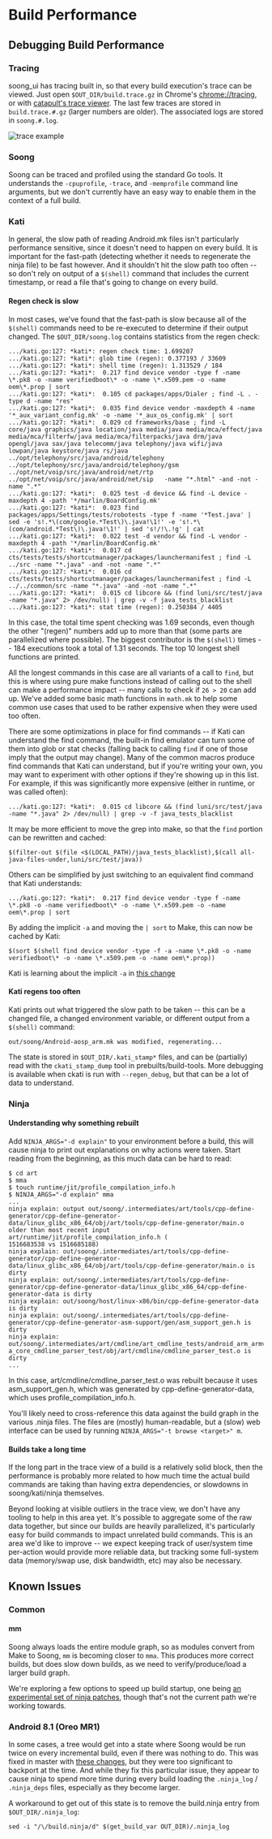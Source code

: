 # Build Performance

## Debugging Build Performance

### Tracing

soong_ui has tracing built in, so that every build execution's trace can be
viewed.  Just open `$OUT_DIR/build.trace.gz` in Chrome's <chrome://tracing>, or
with [catapult's trace viewer][catapult trace_viewer]. The last few traces are
stored in `build.trace.#.gz` (larger numbers are older). The associated logs
are stored in `soong.#.log`.

![trace example](./trace_example.png)

### Soong

Soong can be traced and profiled using the standard Go tools. It understands
the `-cpuprofile`, `-trace`, and `-memprofile` command line arguments, but we
don't currently have an easy way to enable them in the context of a full build.

### Kati

In general, the slow path of reading Android.mk files isn't particularly
performance sensitive, since it doesn't need to happen on every build. It is
important for the fast-path (detecting whether it needs to regenerate the ninja
file) to be fast however. And it shouldn't hit the slow path too often -- so
don't rely on output of a `$(shell)` command that includes the current timestamp,
or read a file that's going to change on every build.

#### Regen check is slow

In most cases, we've found that the fast-path is slow because all of the
`$(shell)` commands need to be re-executed to determine if their output changed.
The `$OUT_DIR/soong.log` contains statistics from the regen check:

```
.../kati.go:127: *kati*: regen check time: 1.699207
.../kati.go:127: *kati*: glob time (regen): 0.377193 / 33609
.../kati.go:127: *kati*: shell time (regen): 1.313529 / 184
.../kati.go:127: *kati*:  0.217 find device vendor -type f -name \*.pk8 -o -name verifiedboot\* -o -name \*.x509.pem -o -name oem\*.prop | sort
.../kati.go:127: *kati*:  0.105 cd packages/apps/Dialer ; find -L . -type d -name "res"
.../kati.go:127: *kati*:  0.035 find device vendor -maxdepth 4 -name '*_aux_variant_config.mk' -o -name '*_aux_os_config.mk' | sort
.../kati.go:127: *kati*:  0.029 cd frameworks/base ; find -L  core/java graphics/java location/java media/java media/mca/effect/java media/mca/filterfw/java media/mca/filterpacks/java drm/java opengl/java sax/java telecomm/java telephony/java wifi/java lowpan/java keystore/java rs/java ../opt/telephony/src/java/android/telephony ../opt/telephony/src/java/android/telephony/gsm ../opt/net/voip/src/java/android/net/rtp ../opt/net/voip/src/java/android/net/sip   -name "*.html" -and -not -name ".*"
.../kati.go:127: *kati*:  0.025 test -d device && find -L device -maxdepth 4 -path '*/marlin/BoardConfig.mk'
.../kati.go:127: *kati*:  0.023 find packages/apps/Settings/tests/robotests -type f -name '*Test.java' | sed -e 's!.*\(com/google.*Test\)\.java!\1!' -e 's!.*\(com/android.*Test\)\.java!\1!' | sed 's!/!\.!g' | cat
.../kati.go:127: *kati*:  0.022 test -d vendor && find -L vendor -maxdepth 4 -path '*/marlin/BoardConfig.mk'
.../kati.go:127: *kati*:  0.017 cd cts/tests/tests/shortcutmanager/packages/launchermanifest ; find -L  ../src -name "*.java" -and -not -name ".*"
.../kati.go:127: *kati*:  0.016 cd cts/tests/tests/shortcutmanager/packages/launchermanifest ; find -L  ../../common/src -name "*.java" -and -not -name ".*"
.../kati.go:127: *kati*:  0.015 cd libcore && (find luni/src/test/java -name "*.java" 2> /dev/null) | grep -v -f java_tests_blacklist
.../kati.go:127: *kati*: stat time (regen): 0.250384 / 4405
```

In this case, the total time spent checking was 1.69 seconds, even though the
other "(regen)" numbers add up to more than that (some parts are parallelized
where possible). The biggest contributor is the `$(shell)` times -- 184
executions took a total of 1.31 seconds. The top 10 longest shell functions are
printed.

All the longest commands in this case are all variants of a call to `find`, but
this is where using pure make functions instead of calling out to the shell can
make a performance impact -- many calls to check if `26 > 20` can add up. We've
added some basic math functions in `math.mk` to help some common use cases that
used to be rather expensive when they were used too often.

There are some optimizations in place for find commands -- if Kati can
understand the find command, the built-in find emulator can turn some of them
into glob or stat checks (falling back to calling `find` if one of those imply
that the output may change). Many of the common macros produce find commands
that Kati can understand, but if you're writing your own, you may want to
experiment with other options if they're showing up in this list. For example,
if this was significantly more expensive (either in runtime, or was called
often):

```
.../kati.go:127: *kati*:  0.015 cd libcore && (find luni/src/test/java -name "*.java" 2> /dev/null) | grep -v -f java_tests_blacklist
```

It may be more efficient to move the grep into make, so that the `find` portion
can be rewritten and cached:

```
$(filter-out $(file <$(LOCAL_PATH)/java_tests_blacklist),$(call all-java-files-under,luni/src/test/java))
```

Others can be simplified by just switching to an equivalent find command that
Kati understands:

```
.../kati.go:127: *kati*:  0.217 find device vendor -type f -name \*.pk8 -o -name verifiedboot\* -o -name \*.x509.pem -o -name oem\*.prop | sort
```

By adding the implicit `-a` and moving the `| sort` to Make, this can now be
cached by Kati:

```
$(sort $(shell find device vendor -type -f -a -name \*.pk8 -o -name verifiedboot\* -o -name \*.x509.pem -o -name oem\*.prop))
```

Kati is learning about the implicit `-a` in [this change](https://github.com/google/kati/pull/132)

#### Kati regens too often

Kati prints out what triggered the slow path to be taken -- this can be a
changed file, a changed environment variable, or different output from a
`$(shell)` command:

```
out/soong/Android-aosp_arm.mk was modified, regenerating...
```

The state is stored in `$OUT_DIR/.kati_stamp*` files, and can be (partially)
read with the `ckati_stamp_dump` tool in prebuilts/build-tools. More debugging
is available when ckati is run with `--regen_debug`, but that can be a lot of
data to understand.

### Ninja

#### Understanding why something rebuilt

Add `NINJA_ARGS="-d explain"` to your environment before a build, this will cause
ninja to print out explanations on why actions were taken. Start reading from the
beginning, as this much data can be hard to read:

```
$ cd art
$ mma
$ touch runtime/jit/profile_compilation_info.h
$ NINJA_ARGS="-d explain" mma
...
ninja explain: output out/soong/.intermediates/art/tools/cpp-define-generator/cpp-define-generator-data/linux_glibc_x86_64/obj/art/tools/cpp-define-generator/main.o older than most recent input art/runtime/jit/profile_compilation_info.h (
1516683538 vs 1516685188)
ninja explain: out/soong/.intermediates/art/tools/cpp-define-generator/cpp-define-generator-data/linux_glibc_x86_64/obj/art/tools/cpp-define-generator/main.o is dirty
ninja explain: out/soong/.intermediates/art/tools/cpp-define-generator/cpp-define-generator-data/linux_glibc_x86_64/cpp-define-generator-data is dirty
ninja explain: out/soong/host/linux-x86/bin/cpp-define-generator-data is dirty
ninja explain: out/soong/.intermediates/art/tools/cpp-define-generator/cpp-define-generator-asm-support/gen/asm_support_gen.h is dirty
ninja explain: out/soong/.intermediates/art/cmdline/art_cmdline_tests/android_arm_armv7-a_core_cmdline_parser_test/obj/art/cmdline/cmdline_parser_test.o is dirty
...
```

In this case, art/cmdline/cmdline_parser_test.o was rebuilt because it uses
asm_support_gen.h, which was generated by cpp-define-generator-data, which uses
profile_compilation_info.h.

You'll likely need to cross-reference this data against the build graph in the
various .ninja files. The files are (mostly) human-readable, but a (slow) web
interface can be used by running `NINJA_ARGS="-t browse <target>" m`.

#### Builds take a long time

If the long part in the trace view of a build is a relatively solid block, then
the performance is probably more related to how much time the actual build
commands are taking than having extra dependencies, or slowdowns in
soong/kati/ninja themselves.

Beyond looking at visible outliers in the trace view, we don't have any tooling
to help in this area yet. It's possible to aggregate some of the raw data
together, but since our builds are heavily parallelized, it's particularly easy
for build commands to impact unrelated build commands. This is an area we'd
like to improve -- we expect keeping track of user/system time per-action would
provide more reliable data, but tracking some full-system data (memory/swap
use, disk bandwidth, etc) may also be necessary.

## Known Issues

### Common

#### mm

Soong always loads the entire module graph, so as modules convert from Make to
Soong, `mm` is becoming closer to `mma`. This produces more correct builds, but
does slow down builds, as we need to verify/produce/load a larger build graph.

We're exploring a few options to speed up build startup, one being [an
experimental set of ninja patches][ninja parse optimization],
though that's not the current path we're working towards.

### Android 8.1 (Oreo MR1)

In some cases, a tree would get into a state where Soong would be run twice on
every incremental build, even if there was nothing to do. This was fixed in
master with [these changes][blueprint_microfactory], but they were too
significant to backport at the time. And while they fix this particular issue,
they appear to cause ninja to spend more time during every build loading the
`.ninja_log` / `.ninja_deps` files, especially as they become larger.

A workaround to get out of this state is to remove the build.ninja entry from
`$OUT_DIR/.ninja_log`:

```
sed -i "/\/build.ninja/d" $(get_build_var OUT_DIR)/.ninja_log
```

[catapult trace_viewer]: https://github.com/catapult-project/catapult/blob/master/tracing/README.md
[ninja parse optimization]: https://android-review.googlesource.com/c/platform/external/ninja/+/461005
[blueprint_microfactory]: https://android-review.googlesource.com/q/topic:%22blueprint_microfactory%22+status:merged
